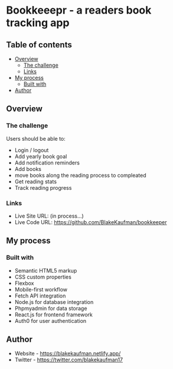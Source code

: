 # Bookkeeepr - a readers book tracking app

## Table of contents

- [Overview](#overview)
  - [The challenge](#the-challenge)
  - [Links](#links)
- [My process](#my-process)
  - [Built with](#built-with)
- [Author](#author)

## Overview

### The challenge

Users should be able to:

- Login / logout
- Add yearly book goal
- Add notification reminders
- Add books
- move books along the reading process to compleated
- Get reading stats
- Track reading progress

### Links

- Live Site URL: (in process...)
- Live Code URL: https://github.com/BlakeKaufman/bookkeeper

## My process

### Built with

- Semantic HTML5 markup
- CSS custom properties
- Flexbox
- Mobile-first workflow
- Fetch API integration
- Node.js for database integration
- Phpmyadmin for data storage
- React.js for frontend framework
- Auth0 for user authentication

## Author

- Website - https://blakekaufman.netlify.app/
- Twitter - https://twitter.com/blakekaufman17

